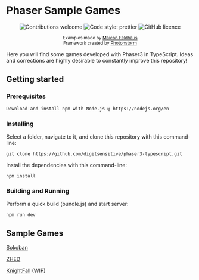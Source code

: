 # Phaser Sample Games

<div align="center">
    
  ![Contributions welcome](https://img.shields.io/badge/contributions-welcome-orange.svg)
  ![Code style: prettier](https://img.shields.io/badge/code_style-prettier-ff69b4.svg)
  ![GitHub licence](https://img.shields.io/github/license/digitsensitive/phaser3-typescript.svg)
    
</div>

<p align="center">
  <sub>
    Examples made by <a href="https://github.com/feldhaus">Maicon Feldhaus</a></br>
    Framework created by <a href="https://github.com/photonstorm">Photonstorm</a>
  </sub>
</p>

Here you will find some games developed with Phaser3 in TypeScript. 
Ideas and corrections are highly desirable to constantly improve this repository!

## Getting started

### Prerequisites

```
Download and install npm with Node.js @ https://nodejs.org/en
```

### Installing

Select a folder, navigate to it, and clone this repository
with this command-line:

```
git clone https://github.com/digitsensitive/phaser3-typescript.git
```

Install the dependencies with this command-line:

```
npm install
```

### Building and Running

Perform a quick build (bundle.js) and start server:

```
npm run dev
```

## Sample Games

[Sokoban](src/games/sokoban)

[ZHED](src/games/zhed)

[KnightFall](src/games/knightfall) (WIP)
